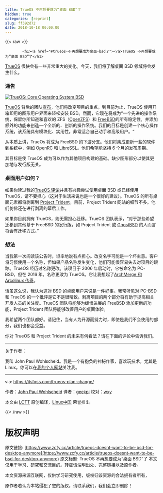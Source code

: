 ```yaml
---
title: TrueOS 不再想要成为“桌面 BSD”了
hidden: true
categories: [reprint]
slug: ff392d72
date: 2018-10-18 00:00:00
---
```


{{< raw >}}

            <h1><a href="#trueos-不再想要成为桌面-bsd了"></a>TrueOS 不再想要成为“桌面 BSD”了</h1>
<p><a href="https://www.trueos.org/">TrueOS</a> 很快会有一些非常重大的变化。今天，我们将了解桌面 BSD 领域将会发生什么。</p>
<h3><a href="#通告"></a>通告</h3>
<p><a href="https://camo.githubusercontent.com/a3dcc23c2fcd0591984f1bda949e2f73b1b08057/68747470733a2f2f346264733668657267632d666c79776865656c2e6e6574646e612d73736c2e636f6d2f77702d636f6e74656e742f75706c6f6164732f323031382f30362f747275652d6f732d6273642d6465736b746f702e6a706567"><img src="https://p0.ssl.qhimg.com/t011429cdc2f78beded.jpg" alt="TrueOS: Core Operating System BSD"></a></p>
<p><a href="https://www.trueos.org/">TrueOS</a> 背后的团队<a href="https://www.trueos.org/blog/trueosdownstream/">宣布</a>，他们将改变项目的重点。到目前为止，TrueOS 使用开箱即用的图形用户界面来轻松安装 BSD。然而，它现在将成为“一个先进的操作系统，保留你所知道和喜欢的 ZFS（<a href="http://open-zfs.org/wiki/Main_Page">OpenZFS</a>）和 <a href="https://www.freebsd.org/">FreeBSD</a>的所有稳定性，并添加额外的功能来创造一个全新的、创新的操作系统。我们的目标是创建一个核心操作系统，该系统具有模块化、实用性，非常适合自己动手和高级用户。“</p>
<p>从本质上讲，TrueOs 将成为 FreeBSD 的下游分支。他们将集成更新一些的软件到系统中，例如 <a href="https://en.wikipedia.org/wiki/OpenRC">OpenRC</a> 和 <a href="http://www.libressl.org/">LibreSSL</a>。他们希望能坚持 6 个月的发布周期。</p>
<p>其目标是使 TrueOS 成为可以作为其他项目构建的基础。缺少图形部分以使其更加地与发行版无关。</p>
<h3><a href="#桌面用户如何"></a>桌面用户如何？</h3>
<p>如果你读过我的<a href="https://itsfoss.com/trueos-bsd-review/">TrueOS 评论</a>并且有兴趣尝试使用桌面 BSD 或已经使用 TrueOS，请不要担心（这对于生活来说也是一个很好的建议）。TrueOS 的所有桌面元素都将剥离到 <a href="http://www.project-trident.org/">Project Trident</a>。目前，Project Trident 网站的细节不多。他们仿佛还在进行剥离的幕后工作。</p>
<p>如果你目前拥有 TrueOS，则无需担心迁移。TrueOS 团队表示，“对于那些希望迁移到其他基于 FreeBSD 的发行版，如 Project Trident 或 <a href="https://www.ghostbsd.org/">GhostBSD</a> 的人而言将会有迁移方式。”</p>
<h3><a href="#想法"></a>想法</h3>
<p>当我第一次阅读该公告时，坦率地说有点担心。改变名字可能是一个坏主意。客户将习惯使用一个名称，但如果产品名称发生变化，他们可能很容易失去对项目的跟踪。TrueOS 经历过名称更改。该项目于 2006 年启动时，它被命名为 PC-BSD，但在 2016 年，名称更改为 TrueOS。它让我想起了<a href="https://itsfoss.com/archlabs-vs-archmerge/">ArchMerge 和 Arcolinux 传奇</a>。</p>
<p>话虽这么说，我认为这对 BSD 的桌面用户来说是一件好事。我常听见对 PC-BSD 和 TrueOS 的一个批评是它不是很精致。剥离项目的两个部分将有助于提高相关开发人员的关注度。TrueOS 团队将能够为缓慢进展的 FreeBSD 添加更新的功能，Project Trident 团队将能够改善用户的桌面体验。</p>
<p>我希望两个团队都好。请记住，当有人为开源而努力时，即使是我们不会使用的部分，我们也都会受益。</p>
<p>你对 TrueOS 和 Project Trident 的未来有何看法？请在下面的评论中告诉我们。</p>
<hr>
<p>关于作者：</p>
<p>我叫 John Paul Wohlscheid。我是一个有抱负的神秘作家，喜欢玩技术，尤其是 Linux。你可以在<a href="http://johnpaulwohlscheid.work/">我的个人网站</a>关注我。</p>
<hr>
<p>via: <a href="https://itsfoss.com/trueos-plan-change/">https://itsfoss.com/trueos-plan-change/</a></p>
<p>作者：<a href="https://itsfoss.com/author/john/">John Paul Wohlscheid</a> 译者：<a href="https://github.com/geekpi">geekpi</a> 校对：<a href="https://github.com/wxy">wxy</a></p>
<p>本文由 <a href="https://github.com/LCTT/TranslateProject">LCTT</a> 原创编译，<a href="https://linux.cn/">Linux中国</a> 荣誉推出</p>

          
{{< /raw >}}

# 版权声明
原文链接: [https://www.zcfy.cc/article/trueos-doesnt-want-to-be-bsd-for-desktop-anymore](https://www.zcfy.cc/article/trueos-doesnt-want-to-be-bsd-for-desktop-anymore)
原文标题: TrueOS 不再想要成为“桌面 BSD”了
本文仅用于学习、研究和交流目的。转载请注明出处、完整链接以及原作者。 

本文资源来源互联网，仅供学习研究使用，版权归该资源的合法拥有者所有，

原作者若认为本站侵犯了您的版权，请联系我们，我们会立即删除！
